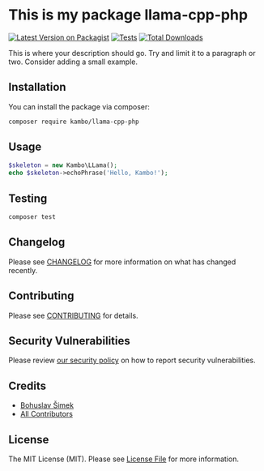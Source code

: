 # This is my package llama-cpp-php

[![Latest Version on Packagist](https://img.shields.io/packagist/v/kambo/llama-cpp.svg?style=flat-square)](https://packagist.org/packages/kambo/llama-cpp)
[![Tests](https://img.shields.io/github/actions/workflow/status/kambo-1st/llama-cpp-php/run-tests.yml?branch=main&label=tests&style=flat-square)](https://github.com/kambo-1st/llama-cpp-php/actions/workflows/run-tests.yml)
[![Total Downloads](https://img.shields.io/packagist/dt/kambo/llama-cpp.svg?style=flat-square)](https://packagist.org/packages/kambo/llama-cpp)

This is where your description should go. Try and limit it to a paragraph or two. Consider adding a small example.
## Installation

You can install the package via composer:

```bash
composer require kambo/llama-cpp-php
```

## Usage

```php
$skeleton = new Kambo\LLama();
echo $skeleton->echoPhrase('Hello, Kambo!');
```

## Testing

```bash
composer test
```

## Changelog

Please see [CHANGELOG](CHANGELOG.md) for more information on what has changed recently.

## Contributing

Please see [CONTRIBUTING](https://github.com/spatie/.github/blob/main/CONTRIBUTING.md) for details.

## Security Vulnerabilities

Please review [our security policy](../../security/policy) on how to report security vulnerabilities.

## Credits

- [Bohuslav Šimek](https://github.com/kambo-1st)
- [All Contributors](../../contributors)

## License

The MIT License (MIT). Please see [License File](LICENSE.md) for more information.
